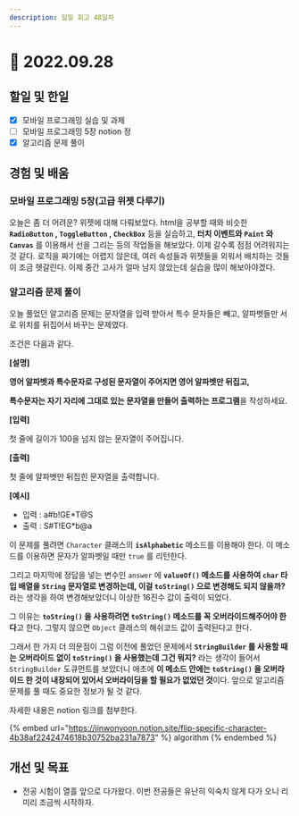```yaml
---
description: 일일 회고 48일차
---
```


# 🙂 2022.09.28

## 할일 및 한일&#x20;

* [x] 모바일 프로그래밍 실습 및 과제
* [ ] 모바일 프로그래밍 5장 notion 정
* [x] 알고리즘 문제 풀이

## 경험 및 배움&#x20;

### 모바일 프로그래밍 5장(고급 위젯 다루기)&#x20;

오늘은 좀 더 어려운? 위젯에 대해 다뤄보았다. html을 공부할 때와 비슷한 **`RadioButton` , `ToggleButton` , `CheckBox`** 등을 실습하고, **터치 이벤트와 `Paint` 와 `Canvas`** 를 이용해서 선을 그리는 등의 작업들을 해보았다. 이제 갈수록 점점 어려워지는 것 같다. 로직을 짜기에는 어렵지 않은데, 여러 속성들과 위젯들을 외워서 배치하는 것들이 조금 헷갈린다. 이제 중간 고사가 얼마 남지 않았는데 실습을 많이 해보아야겠다.

### 알고리즘 문제 풀이&#x20;

오늘 풀었던 알고리즘 문제는 문자열을 입력 받아서 특수 문자들은 빼고, 알파벳들만 서로 위치를 뒤집어서 바꾸는 문제였다.

조건은 다음과 같다.

**\[설명]**

**영어 알파벳과 특수문자로 구성된 문자열이 주어지면 영어 알파벳만 뒤집고,**

**특수문자는 자기 자리에 그대로 있는 문자열을 만들어 출력하는 프로그램**을 작성하세요.



**\[입력]**

첫 줄에 길이가 100을 넘지 않는 문자열이 주어집니다.



**\[출력]**

첫 줄에 알파벳만 뒤집힌 문자열을 출력합니다.



**\[예시]**

* 입력 : a#b!GE\*T@S
* 출력 : S#T!EG\*b@a

이 문제를 풀려면 `Character` 클래스의 **`isAlphabetic`** 메소드를 이용해야 한다. 이 메소드를 이용하면 문자가 알파벳일 때만 `true` 를 리턴한다.

그리고 마지막에 정답을 넣는 변수인 `answer` 에 **`valueOf()` 메소드를 사용하여 `char` 타입 배열을 `String` 문자열로 변경하는데, 이걸 `toString()` 으로 변경해도 되지 않을까?** 라는 생각을 하여 변경해보았더니 이상한 16진수 값이 출력이 되었다.

그 이유는 **`toString()` 을 사용하려면 `toString()` 메소드를 꼭 오버라이드해주어야 한다**고 한다. 그렇지 않으면 `Object` 클래스의 해쉬코드 값이 출력된다고 한다.

그래서 한 가지 더 의문점이 그럼 이전에 풀었던 문제에서 **`StringBuilder` 를 사용할 때는 오버라이드 없이 `toString()` 을 사용했는데 그건 뭐지?** 라는 생각이 들어서 `StringBuilder` 도큐먼트를 보았더니 애초에 **이 메소드 안에는 `toString()` 을 오버라이드 한 것이 내장되어 있어서 오버라이딩을 할 필요가 없었던 것**이다. 앞으로 알고리즘 문제를 풀 때도 중요한 정보가 될 것 같다.

자세한 내용은 notion 링크를 첨부한다.

{% embed url="https://jinwonyoon.notion.site/flip-specific-character-4b38af2242474618b30752ba231a7873" %}
algorithm&#x20;
{% endembed %}

## 개선 및 목표&#x20;

* 전공 시험이 열흘 앞으로 다가왔다. 이번 전공들은 유난히 익숙치 않게 다가 오니 리미리 조금씩 시작하자.&#x20;
